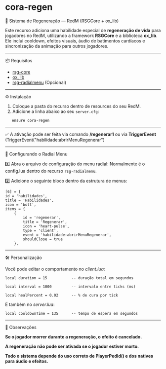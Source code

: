 # cora-regen

🍃 Sistema de Regeneração — RedM (RSGCore + ox_lib)

Este recurso adiciona uma habilidade especial de **regeneração de vida** para jogadores no RedM, utilizando a framework **RSGCore** e a biblioteca **ox_lib**. Ele inclui cooldown, efeitos visuais, áudio de batimentos cardíacos e sincronização da animação para outros jogadores.

---

📦 Requisitos

- [rsg-core](https://github.com/rsg-core)
- [ox_lib](https://overextended.github.io/ox_lib/)
- [rsg-radialmenu](https://github.com/Rexshack-RedM/rsg-radialmenu) (Opcional)

---

⚙️ Instalação

1. Coloque a pasta do recurso dentro de resources do seu RedM.
2. Adicione a linha abaixo ao seu `server.cfg`:
```
   ensure cora-regen 
```

--- 

✅ A ativação pode ser feita via comando **/regenerar1** ou via **TriggerEvent** (TriggerEvent("habilidade:abrirMenuRegenerar")

---

🔧 Configurando o Radial Menu

1️⃣ Abra o arquivo de configuração do menu radial:
Normalmente é o config.lua dentro do recurso `rsg-radialmenu`.


2️⃣ Adicione o seguinte bloco dentro da estrutura de menus:

    [6] = {
    id = 'habilidades',
    title = 'Habilidades',
    icon = 'bolt',
    items = {
        {
            id = 'regenerar',
            title = 'Regenerar',
            icon = 'heart-pulse',
            type = 'client',
            event = 'habilidade:abrirMenuRegenerar',
            shouldClose = true
        },

---

🛠️ Personalização

Você pode editar o comportamento no *client.lua*:
```
local duration = 15           -- duração total em segundos

local interval = 1000         -- intervalo entre ticks (ms)

local healPercent = 0.02      -- % de cura por tick
```
E também no *server.lua*:
```
local cooldownTime = 135      -- tempo de espera em segundos
```
---

📌 Observações

**Se o jogador morrer durante a regeneração, o efeito é cancelado.**

**A regeneração não pode ser ativada se o jogador estiver morto.**

**Todo o sistema depende do uso correto de PlayerPedId() e dos natives para áudio e efeitos.**

